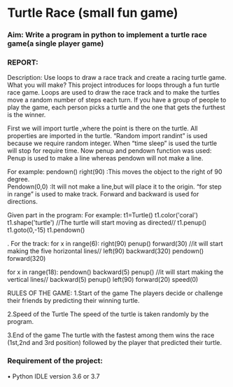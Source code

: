 # Turtle Race (small fun game)

### Aim: Write a program in python to implement a turtle race game(a single player game)

### REPORT:
Description: Use loops to draw a race track and create a racing turtle game.
What you will make?
This project introduces for loops through a fun turtle race game. Loops are used to draw 
the race track and to make the turtles move a random number of steps each turn. If you 
have a group of people to play the game, each person picks a turtle and the one that gets 
the furthest is the winner.

First we will import turtle ,where the point is there on the turtle. All properties are 
imported in the turtle. “Random import randint” is used because we require random integer. 
When “time sleep” is used the turtle will stop for require time.
Now penup and pendown function was used:
Penup is used to make a line whereas pendown will not make a line.

For example:
pendown()
right(90)      :This moves the object to the right of 90 degree.   
Pendown(0,0)   :It will not make a line,but will place it to the origin.
“for step in range” is used to make track.
Forward and backward is used for directions.

Given part in the program:
For example:
t1=Turtle()
t1.color('coral')
t1.shape('turtle')            //The turtle will start moving as directed//
t1.penup()
t1.goto(0,-15)
t1.pendown()

.
For the track:
for x in range(6):
    right(90)
    penup()
    forward(30)                   //it will start making the five horizontal lines//
    left(90)
    backward(320)
    pendown()
    forward(320)


for x in range(18): 
        pendown()
        backward(5)
        penup()                         //it will start making the vertical lines//
        backward(5)
        penup()
        left(90)
        forward(20)
        speed(0)



 
 RULES OF THE GAME: 
1.Start of the game
The players decide or challenge their friends by predicting their winning turtle.

2.Speed of the Turtle
The speed of the turtle is taken randomly by the program.

3.End of the game
The turtle with the fastest among them wins the race (1st,2nd and 3rd position) followed by the player that predicted their turtle.

### Requirement of the project:

•	Python IDLE version 3.6 or 3.7



